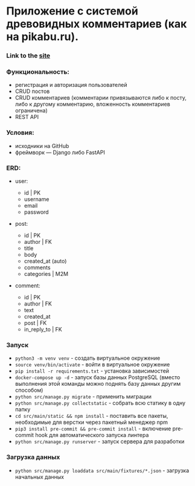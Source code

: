 # Приложение с системой древовидных комментариев (как на pikabu.ru).

### Link to the [site](https://django-pikabu.herokuapp.com/)

### Функциональность:
- регистрация и авторизация пользователей
- CRUD постов
- CRUD комментариев (комментарии привязываются либо к посту, либо к другому комментарию, вложенность комментариев ограничена)
- REST API

### Условия:
- исходники на GitHub
- фреймворк — Django либо FastAPI

### ERD:

- user:
  - id | PK
  - username
  - email
  - password

- post:
  - id | PK
  - author | FK
  - title
  - body
  - created_at (auto)
  - comments 
  - categories | M2M

- comment:
  - id | PK
  - author | FK
  - text
  - created_at
  - post | FK
  - in_reply_to | FK


### Запуск

- `python3 -m venv venv` - создать виртуальное окружение
- `source venv/bin/activate` - войти в виртуальное окружение 
- `pip install -r requirements.txt` - установка зависимостей
- `docker-compose up -d` - запуск базы данных PostgreSQL (вместо выполнения этой команды можно поднять базу данных другим
способом)
- `python src/manage.py migrate` - применить миграции
- `python src/manage.py collectstatic` - собрать всю статику в одну папку
- `cd src/main/static && npm install` - поставить все пакеты, необходимые для верстки через пакетный менеджер npm
- `pip3 install pre-commit && pre-commit install` - включение pre-commit hook для автоматического запуска линтера
- `python src/manage.py runserver` - запуск сервера для разработки

### Загрузка данных

- `python src/manage.py loaddata src/main/fixtures/*.json` - загрузка начальных данных
